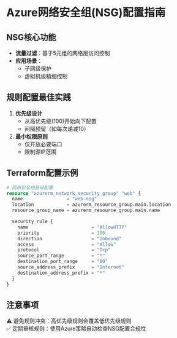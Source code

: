 # Azure网络安全组(NSG)配置指南

## NSG核心功能
- **流量过滤**：基于5元组的网络层访问控制
- **应用场景**：
  - 子网级保护
  - 虚拟机级精细控制

## 规则配置最佳实践
1. **优先级设计**
   - 从高优先级(100)开始向下配置
   - 间隔预留（如每次递减10）
2. **最小权限原则**
   - 仅开放必要端口
   - 限制源IP范围

## Terraform配置示例
```terraform
# 网络安全组基础配置
resource "azurerm_network_security_group" "web" {
  name                = "web-nsg"
  location            = azurerm_resource_group.main.location
  resource_group_name = azurerm_resource_group.main.name

  security_rule {
    name                       = "AllowHTTP"
    priority                   = 100
    direction                  = "Inbound"
    access                     = "Allow"
    protocol                   = "Tcp"
    source_port_range          = "*"
    destination_port_range     = "80"
    source_address_prefix      = "Internet"
    destination_address_prefix = "*"
  }
}
```

## 注意事项
⚠️ 避免规则冲突：高优先级规则会覆盖低优先级规则  
✅ 定期审核规则：使用Azure策略自动检查NSG配置合规性